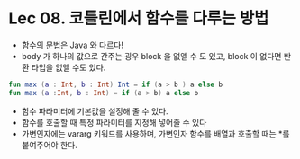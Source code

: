 # Lec 08. 코틀린에서 함수를 다루는 방법

- 함수의 문법은 Java 와 다르다!
- body 가 하나의 값으로 간주는 굉우 block 을 없앨 수 도 있고, block 이 없다면 반환 타입을 없앨 수도 있다.
```kotlin
fun max (a : Int, b : Int) Int = if (a > b ) a else b
fun max (a :Int, b : Int) = if (a > b) a else b
```
- 함수 파라미터에 기본값을 설정해 줄 수 있다.
- 함수를 호출할 때 특정 파라미터를 지정해 넣어줄 수 있다
- 가변인자에는 vararg 키워드를 사용하며, 가변인자 함수를 배열과 호출할 때는 *를 붙여주어야 한다.